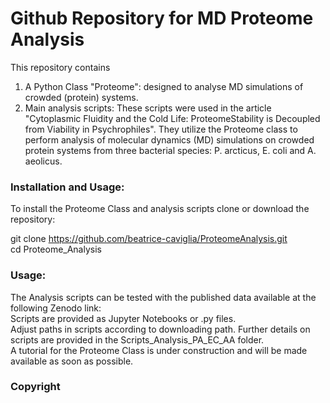 # Github Repository for MD Proteome Analysis

This repository contains 
1) A Python Class "Proteome": designed to analyse MD simulations of crowded (protein) systems.
2) Main analysis scripts: These scripts were used in the article "Cytoplasmic Fluidity and the Cold Life: ProteomeStability is Decoupled from Viability in Psychrophiles".
   They utilize the Proteome class to perform analysis of molecular dynamics (MD) simulations on crowded protein systems from three bacterial species: P. arcticus, E. coli and A. aeolicus.

### Installation and Usage:
To install the Proteome Class and analysis scripts clone or download the repository:

git clone https://github.com/beatrice-caviglia/ProteomeAnalysis.git  
cd Proteome_Analysis  

### Usage:
The Analysis scripts can be tested with the published data available at the following Zenodo link:   
Scripts are provided as Jupyter Notebooks or .py files.  
Adjust paths in scripts according to downloading path. Further details on scripts are provided in the Scripts_Analysis_PA_EC_AA folder.   
A tutorial for the Proteome Class is under construction and will be made available as soon as possible.  

### Copyright
